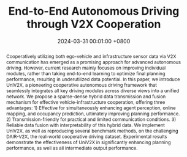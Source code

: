 ---
title:          "End-to-End Autonomous Driving through V2X Cooperation"
date:           2024-03-31 00:01:00 +0800
selected:       false
pub:            "Proceedings of the AAAI Conference on Artificial Intelligence (AAAI)"
# pub_pre:        "Submitted to "
# pub_post:       'Under review.'
# pub_last:       ' <span class="badge badge-pill badge-publication badge-success">Spotlight</span>'
pub_date:       "2024"
abstract: >-
  Cooperatively utilizing both ego-vehicle and infrastructure sensor data via V2X communication has emerged as a promising approach for advanced autonomous driving. However, current research mainly focuses on improving individual modules, rather than taking end-to-end learning to optimize final planning performance, resulting in underutilized data potential. In this paper, we introduce UniV2X, a pioneering cooperative autonomous driving framework that seamlessly integrates all key driving modules across diverse views into a unified network. We propose a sparse-dense hybrid data transmission and fusion mechanism for effective vehicle-infrastructure cooperation, offering three advantages: 1) Effective for simultaneously enhancing agent perception, online mapping, and occupancy prediction, ultimately improving planning performance. 2) Transmission-friendly for practical and limited communication conditions. 3) Reliable data fusion with interpretability of this hybrid data. We implement UniV2X, as well as reproducing several benchmark methods, on the challenging DAIR-V2X, the real-world cooperative driving dataset. Experimental results demonstrate the effectiveness of UniV2X in significantly enhancing planning performance, as well as all intermediate output performance.
cover:          /assets/images/covers_researches/UniV2X.png
authors:
  - Haibao Yu
  - Wenxian Yang
  - Jiaru Zhong
  - Zhenwei Yang
  - Siqi Fan
  - Ping Luo
  - Zaiqing Nie
links:
  Paper: https://arxiv.org/pdf/2404.00717
  Code: https://github.com/AIR-THU/UniV2X
---